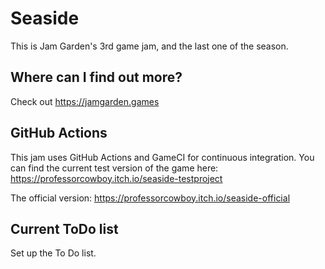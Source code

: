 # Seaside
This is Jam Garden's 3rd game jam, and the last one of the season. 

## Where can I find out more?
Check out https://jamgarden.games

## GitHub Actions
This jam uses GitHub Actions and GameCI for continuous integration.  You can find the current test version of the game here: https://professorcowboy.itch.io/seaside-testproject

The official version: https://professorcowboy.itch.io/seaside-official

## Current ToDo list
Set up the To Do list.
